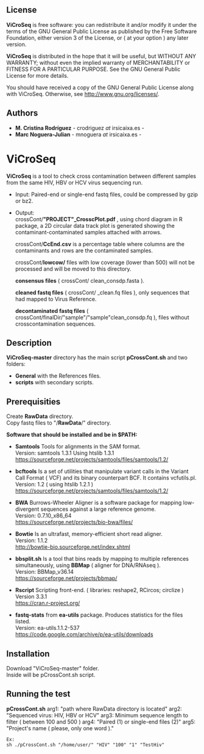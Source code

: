 ## License
**ViCroSeq** is free software: you can redistribute it and/or modify
it under the terms of the GNU General Public License as published by
the Free Software Foundation, either version 3 of the License, or
( at your option ) any later version.

**ViCroSeq** is distributed in the hope that it will be useful,
but WITHOUT ANY WARRANTY; without even the implied warranty of
MERCHANTABILITY or FITNESS FOR A PARTICULAR PURPOSE.  See the
GNU General Public License for more details.

You should have received a copy of the GNU General Public License
along with ViCroSeq.  Otherwise, see <http://www.gnu.org/licenses/>.  


## Authors

* **M. Cristina Rodr&iacute;guez** - crodriguez _at_ irsicaixa.es - 
* **Marc Noguera-Julian**  - mnoguera _at_ irsicaixa.es - 

# ViCroSeq

**ViCroSeq** is a tool to check cross contamination between different samples from the same HIV, HBV or HCV virus sequencing run.  
  
* Input: Paired-end or single-end fastq files, could be compressed by gzip or bz2.    

* Output:   
  crossCont/**"PROJECT"_CrosscPlot.pdf** , using chord diagram in R package, a 2D circular data track plot is generated showing the contaminant-contaminated samples attached with arrows.  

  crossCont/**CcEnd.csv** is a percentage table where columns are the contaminants and rows are the contaminated samples.  

  crossCont/**lowcow/** files with low coverage (lower than 500) will not be processed and will be moved to this directory.  

  **consensus files** ( crossCont/ clean_consdp.fasta ).  

  **cleaned fastq files** ( crossCont/ _clean.fq files ), only sequences that had mapped to Virus Reference.   

  **decontaminated fastq files** ( crossCont/finalDir/"sample"/"sample"clean_consdp.fq ), files without crosscontamination sequences.   

## Description  

**ViCroSeq-master** directory has the main script  **pCrossCont.sh** and two folders:  
   * **General** with the References files.  
   * **scripts** with secondary scripts.   

## Prerequisities

Create **RawData** directory.  
Copy fastq files to "/**RawData**/" directory.   
    
**Software that should be installed and be in $PATH:**   
* **Samtools** Tools for alignments in the SAM format.  
     Version: samtools 1.3.1 Using htslib 1.3.1   
     https://sourceforge.net/projects/samtools/files/samtools/1.2/   

* **bcftools** Is a set of utilities that manipulate variant calls in the Variant Call Format ( VCF) and its binary counterpart BCF. It contains vcfutils.pl.  
     Version: 1.2 ( using htslib 1.2.1 )  
     https://sourceforge.net/projects/samtools/files/samtools/1.2/  

* **BWA** Burrows-Wheeler Aligner is a software package for mapping low-divergent sequences against a large reference genome.  
     Version: 0.7.10_x86_64  
     https://sourceforge.net/projects/bio-bwa/files/  

* **Bowtie**  Is an ultrafast, memory-efficient short read aligner.  
     Version: 1.1.2  
     http://bowtie-bio.sourceforge.net/index.shtml  

* **bbsplit.sh**  Is a tool that bins reads by mapping to multiple references simultaneously, using **BBMap** ( aligner for DNA/RNAseq ).   
     Version: BBMap_v36.14  
     https://sourceforge.net/projects/bbmap/  

* **Rscript**  Scripting front-end. ( libraries: reshape2, RCircos; circlize )  
     Version 3.3.1   
     https://cran.r-project.org/

* **fastq-stats** from **ea-utils** package. Produces statistics for the files listed.  
     Version: ea-utils.1.1.2-537  
     https://code.google.com/archive/p/ea-utils/downloads  

## Installation  
Download "ViCroSeq-master" folder.  
Inside will be pCrossCont.sh script.  

## Running the test

**pCrossCont.sh**   arg1: "path where RawData directory is located"      arg2: "Sequenced virus: HIV, HBV or HCV"      arg3: Minimum sequence length to filter ( between 100 and 500 )    arg4: "Paired (1) or single-end files (2)"       arg5: "Project's name ( please, only one word )."


`Ex:`   
`sh ./pCrossCont.sh "/home/user/" "HIV" "100" "1" "TestHiv"`  





